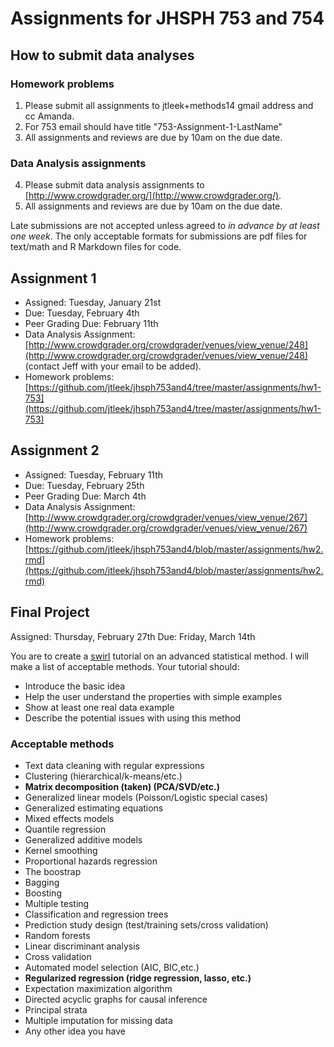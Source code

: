 Assignments for JHSPH 753 and 754
=============================

How to submit data analyses
----------------

### Homework problems

1. Please submit all assignments to jtleek+methods14 gmail address and cc Amanda. 
2. For 753 email should have title "753-Assignment-1-LastName"
3. All assignments and reviews are due by 10am on the due date. 

### Data Analysis assignments

4. Please submit data analysis assignments to [http://www.crowdgrader.org/](http://www.crowdgrader.org/).
8. All assignments and reviews are due by 10am on the due date.


Late submissions are not accepted unless agreed to _in advance by at least one week_. The only acceptable formats for submissions are pdf files for text/math and R Markdown files for code. 

Assignment 1
--------------

* Assigned: Tuesday, January 21st
* Due: Tuesday, February 4th 
* Peer Grading Due: February 11th 
* Data Analysis Assignment: [http://www.crowdgrader.org/crowdgrader/venues/view_venue/248](http://www.crowdgrader.org/crowdgrader/venues/view_venue/248) (contact Jeff with your email to be added). 
* Homework problems: [https://github.com/jtleek/jhsph753and4/tree/master/assignments/hw1-753](https://github.com/jtleek/jhsph753and4/tree/master/assignments/hw1-753)

Assignment 2
--------------

* Assigned: Tuesday, February 11th
* Due: Tuesday, February 25th
* Peer Grading Due: March 4th
* Data Analysis Assignment: [http://www.crowdgrader.org/crowdgrader/venues/view_venue/267](http://www.crowdgrader.org/crowdgrader/venues/view_venue/267)
* Homework problems: [https://github.com/jtleek/jhsph753and4/blob/master/assignments/hw2.rmd](https://github.com/jtleek/jhsph753and4/blob/master/assignments/hw2.rmd)


Final Project
--------------

Assigned: Thursday, February 27th
Due: Friday, March 14th

You are to create a [swirl](http://swirlstats.com/) tutorial on an advanced statistical method. I will make a list of acceptable methods. Your tutorial should:

* Introduce the basic idea
* Help the user understand the properties with simple examples
* Show at least one real data example
* Describe the potential issues with using this method 

### Acceptable methods

* Text data cleaning with regular expressions
* Clustering (hierarchical/k-means/etc.)
* __Matrix decomposition (taken) (PCA/SVD/etc.)__
* Generalized linear models (Poisson/Logistic special cases)
* Generalized estimating equations
* Mixed effects models
* Quantile regression
* Generalized additive models
* Kernel smoothing
* Proportional hazards regression
* The boostrap
* Bagging
* Boosting
* Multiple testing
* Classification and regression trees
* Prediction study design (test/training sets/cross validation)
* Random forests
* Linear discriminant analysis
* Cross validation 
* Automated model selection (AIC, BIC,etc.)
* __Regularized regression (ridge regression, lasso, etc.)__
* Expectation maximization algorithm
* Directed acyclic graphs for causal inference
* Principal strata 
* Multiple imputation for missing data
* Any other idea you have 

